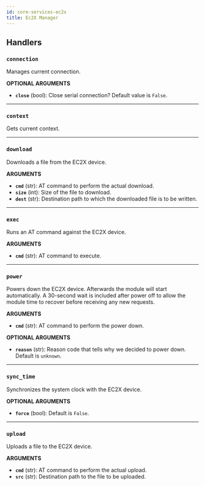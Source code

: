 ```yaml
---
id: core-services-ec2x
title: Ec2X Manager
---
```


## Handlers
### `connection`

Manages current connection.

**OPTIONAL ARGUMENTS**

  - **`close`** (bool): Close serial connection? Default value is `False`. 


----
### `context`

Gets current context.


----
### `download`

Downloads a file from the EC2X device.

**ARGUMENTS**

  - **`cmd`** (str): AT command to perform the actual download.
  - **`size`** (int): Size of the file to download.
  - **`dest`** (str): Destination path to which the downloaded file is to be written.


----
### `exec`

Runs an AT command against the EC2X device.

**ARGUMENTS**

  - **`cmd`** (str): AT command to execute.


----
### `power`

Powers down the EC2X device. Afterwards the module will start automatically.
A 30-second wait is included after power off to allow the module time to recover before receiving any new requests.

**ARGUMENTS**

  - **`cmd`** (str): AT command to perform the power down.

**OPTIONAL ARGUMENTS**

  - **`reason`** (str): Reason code that tells why we decided to power down. Default is `unknown`.


----
### `sync_time`

Synchronizes the system clock with the EC2X device.

**OPTIONAL ARGUMENTS**

  - **`force`** (bool): Default is `False`.


----
### `upload`

Uploads a file to the EC2X device.

**ARGUMENTS**

  - **`cmd`** (str): AT command to perform the actual upload.
  - **`src`** (str): Destination path to the file to be uploaded.
